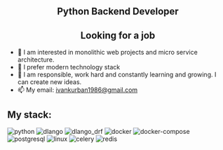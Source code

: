 
<h2 align="center"> Python Backend Developer </h2>
<h2 align="center"> Looking for a job </h2>

- 🔭 I am interested in monolithic web projects and micro service architecture.
- 🌱 I prefer modern technology stack
- 🤔 I am responsible, work hard and constantly learning and growing. I can create new ideas.
- 📫 My email: ivankurban1986@gmail.com

<h2>My stack:</h2>


![python](https://img.shields.io/badge/Python-blue?style=for-the-badge&logo=python&logoColor=yellow)
![dlango](https://img.shields.io/badge/Django-0C4B33?style=for-the-badge&logo=django&logoColor=white)
![dlango_drf](https://img.shields.io/badge/DJANGO_REST_FRAMEWORK-7f2d2d?style=for-the-badge&logo=django_rest_framework&logoColor=white)
![docker](https://img.shields.io/badge/docker-2CA5E0?style=for-the-badge&logo=docker&logoColor=white)
![docker-compose](https://img.shields.io/badge/docker_compose-2CA5E0?style=for-the-badge&logo=docker-compose&logoColor=white)
![postgresql](https://img.shields.io/badge/PostgreSQL-316192?style=for-the-badge&logo=postgresql&logoColor=white)
![linux](https://img.shields.io/badge/linux-black?style=for-the-badge&logo=linux&logoColor=yellow)
![celery](https://img.shields.io/badge/celery-green?style=for-the-badge&logo=celery&logoColor=white)
![redis](https://img.shields.io/badge/redis-red?style=for-the-badge&logo=redis&logoColor=white)